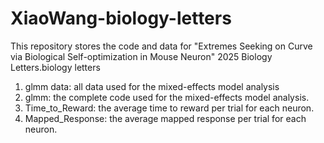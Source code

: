# XiaoWang-biology-letters
This repository stores the code and data for "Extremes Seeking on Curve via Biological Self-optimization in Mouse Neuron" 2025 Biology Letters.biology letters
1. glmm data: all data used for the mixed-effects model analysis
2. glmm: the complete code used for the mixed-effects model analysis.
3. Time_to_Reward: the average time to reward per trial for each neuron.
4. Mapped_Response: the average mapped response per trial for each neuron.
